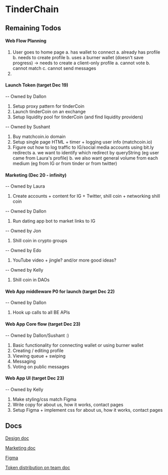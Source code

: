 # TinderChain

## Remaining Todos

#### Web Flow Planning
1. User goes to home page
    a. has wallet to connect
        a. already has profile
        b. needs to create profile
    b. uses a burner wallet (doesn't save progress) -> needs to create a client-only profile
        a. cannot vote
        b. cannot match
        c. cannot send messages
2. 

#### Launch Token (target Dec 19)
-- Owned by Dallon
1. Setup proxy pattern for tinderCoin
2. Launch tinderCoin on an exchange
3. Setup liquidity pool for tinderCoin (and find liquidity providers)

-- Owned by Sushant
1. Buy matchcoin.io domain
2. Setup single page HTML + timer + logging user info (matchcoin.io)
3. Figure out how to log traffic to IG/social media accounts using bit.ly redirects
    a. we want to identify which redirect by queryString (eg user came from Laura's profile)
    b. we also want general volume from each medium (eg from IG or from tinder or from twitter)

#### Marketing (Dec 20 - infinity)
-- Owned by Laura
1. Create accounts + content for IG + Twitter, shill coin + networking shill coin

-- Owned by Dallon
1. Run dating app bot to market links to IG

-- Owned by Jon
1. Shill coin in crypto groups

-- Owned by Edo
1. YouTube video + jingle? and/or more good ideas?

-- Owned by Kelly
1. Shill coin in DAOs


#### Web App middleware P0 for launch (target Dec 22)
-- Owned by Dallon
1. Hook up calls to all BE APIs


#### Web App Core flow (target Dec 23)
-- Owned by Dallon/Sushant :)
1. Basic functionality for connecting wallet or using burner wallet
2. Creating / editing profile
3. Viewing queue + swiping
4. Messaging
5. Voting on public messages

#### Web App UI (target Dec 23)
-- Owned by Kelly
1. Make styling/css match Figma
2. Write copy for about us, how it works, contact pages
3. Setup Figma + implement css for about us, how it works, contact pages


## Docs

[Design doc](https://docs.google.com/document/d/1dK7VgTm8u8EnxTcnLr6IJ1oO5Dabo6-Zlrjw39kxWdQ/edit?usp=sharing)

[Marketing doc](https://docs.google.com/document/d/1j1zncLV9bOxah-RwL6pvQE5fU5MIwoYLLpjnd2uhyH8/edit?usp=sharing)

[Figma](https://www.figma.com/file/AQxlyKqiQvVT5SKpTLV2js/Tinder-Chain?node-id=8%3A233)

[Token distribution on team doc](https://docs.google.com/document/d/1f3RNjkwcN7BnwA6OC5enuIrjpGIM5xQIfvhXvkeH9YQ/edit?usp=sharing)
